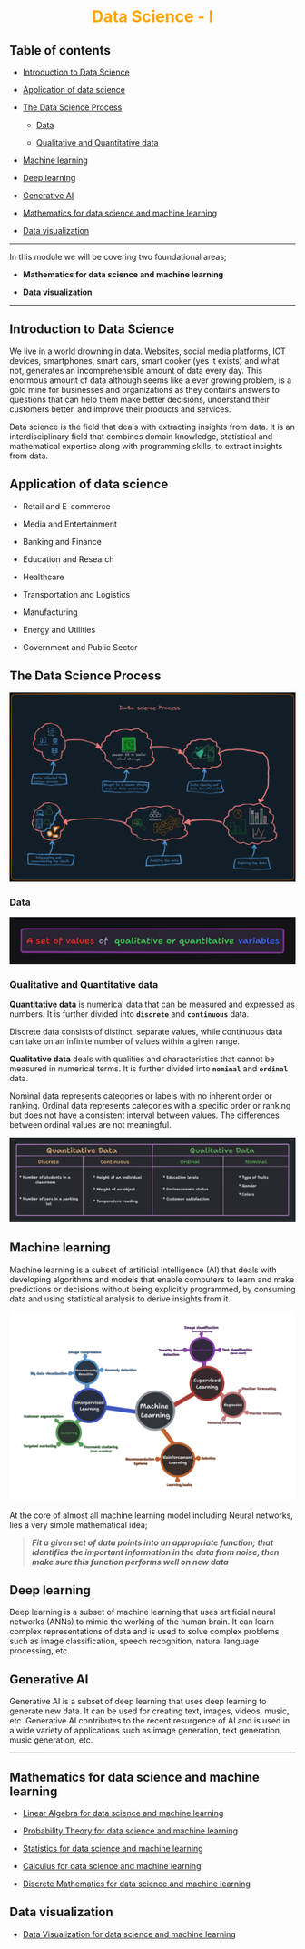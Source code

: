 <h1 align="center" style="color: orange"> Data Science - I </h1>

## Table of contents

- [Introduction to Data Science](#introduction-to-data-science)

- [Application of data science](#application-of-data-science)

- [The Data Science Process](#the-data-science-process)
    - [Data](#data)
    
    - [Qualitative and Quantitative data](#qualitative-and-quantitative-data)

- [Machine learning](#machine-learning)

- [Deep learning](#deep-learning)

- [Generative AI](#generative-ai)

- [Mathematics for data science and machine learning](#mathematics-for-data-science-and-machine-learning)
    
- [Data visualization](#data-visualization)

---

In this module we will be covering two foundational areas;

- **Mathematics for data science and machine learning**

- **Data visualization** 

---

## Introduction to Data Science

We live in a world drowning in data. Websites, social media platforms, IOT devices,  smartphones, smart cars, smart cooker (yes it exists) and what not, generates an incomprehensible amount of data every day. This enormous amount of data although seems like a ever growing problem, is a gold mine for businesses and organizations as they contains answers to questions that can help them make better decisions, understand their customers better, and improve their products and services.

Data science is the field that deals with extracting insights from data. It is an interdisciplinary field that combines domain knowledge, statistical and mathematical expertise along with programming skills, to extract insights from data.

## Application of data science

- Retail and E-commerce

- Media and Entertainment

- Banking and Finance

- Education and Research

- Healthcare

- Transportation and Logistics

- Manufacturing

- Energy and Utilities

- Government and Public Sector

## The Data Science Process

![Data science process graphical representation](./img/Data_science_process.png)

### Data

![Definition of data](./img/data_def.png) 

### Qualitative and Quantitative data

**Quantitative data** is numerical data that can be measured and expressed as numbers. It is further divided into **`discrete`** and **`continuous`** data. 

Discrete data consists of distinct, separate values, while continuous data  can take on an infinite number of values within a given range.

**Qualitative data** deals with qualities and characteristics that cannot be measured in numerical terms. It is further divided into **`nominal`** and **`ordinal`** data. 

Nominal data represents categories or labels with no inherent order or ranking. Ordinal data represents categories with a specific order or ranking but does not have a consistent interval between values. The differences between ordinal values are not meaningful. 

![Quantitative vs Qualitative data](./img/Types_of_data.png)

## Machine learning

Machine learning is a subset of artificial intelligence (AI) that deals with developing algorithms and models that enable computers to learn and make predictions or decisions without being explicitly programmed, by consuming data and using statistical analysis to derive insights from it. 

![Ml tree](./img/ml_tree.png)

At the core of almost all machine learning model including Neural networks, lies a very simple mathematical idea; 

> **_Fit a given set of data points into an appropriate function; that identifies the important information in the data from noise, then make sure this function performs well on new data_**

## Deep learning

Deep learning is a subset of machine learning that uses artificial neural networks (ANNs) to mimic the working of the human brain. It can learn complex representations of data and is used to solve complex problems such as image classification, speech recognition, natural language processing, etc.

## Generative AI

Generative AI is a subset of deep learning that uses deep learning to generate new data. It can be used for creating text,  images, videos, music, etc. Generative AI contributes to the recent resurgence of AI and is used in a wide variety of applications such as image generation, text generation, music generation, etc.

--- 

## Mathematics for data science and machine learning

- [Linear Algebra for data science and machine learning](./Linear_algebra.md)

- [Probability Theory for data science and machine learning](./Probability.md)

- [Statistics for data science and machine learning](./Statistics.md)

- [Calculus for data science and machine learning](./Calculus.md)

- [Discrete Mathematics for data science and machine learning](./Discrete_Mathematics.md)

## Data visualization

- [Data Visualization for data science and machine learning](./Data_visualization.md)
